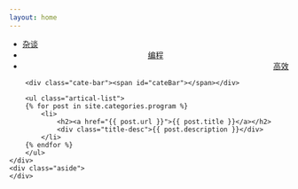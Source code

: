 ```yaml
---
layout: home
---
```


<div class="index-content blog">
    <div class="section">
        <ul class="artical-cate">
            <li><a href="/"><span>杂谈</span></a></li>
            <li class="on" style="text-align:center"><a href="/program.html"><span>编程</span></a></li>
            <li style="text-align:right"><a href="/efficient.html"><span>高效</span></a></li>
        </ul>

        <div class="cate-bar"><span id="cateBar"></span></div>

        <ul class="artical-list">
        {% for post in site.categories.program %}
            <li>
                <h2><a href="{{ post.url }}">{{ post.title }}</a></h2>
                <div class="title-desc">{{ post.description }}</div>
            </li>
        {% endfor %}
        </ul>
    </div>
    <div class="aside">
    </div>
</div>
